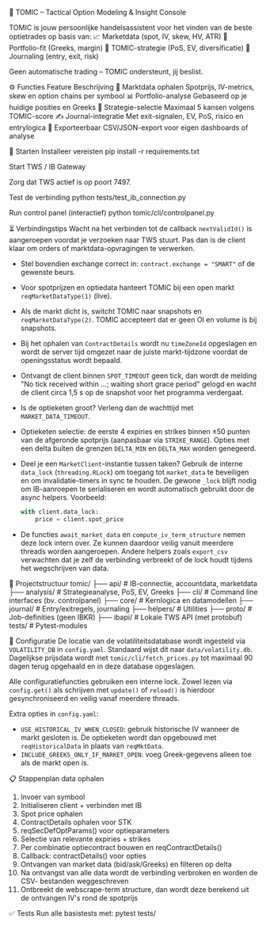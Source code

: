 🧠 TOMIC – Tactical Option Modeling & Insight Console

TOMIC is jouw persoonlijke handelsassistent voor het vinden van de beste optietrades op basis van:
📈 Marketdata (spot, IV, skew, HV, ATR)
💼 Portfolio-fit (Greeks, margin)
🧠 TOMIC-strategie (PoS, EV, diversificatie)
📓 Journaling (entry, exit, risk)

Geen automatische trading – TOMIC ondersteunt, jij beslist.

⚙️ Functies
Feature	Beschrijving
📡 Marktdata ophalen	Spotprijs, IV-metrics, skew en option chains per symbool
📊 Portfolio-analyse	Gebaseerd op je huidige posities en Greeks
🎯 Strategie-selectie	Maximaal 5 kansen volgens TOMIC-score
✍️ Journal-integratie	Met exit-signalen, EV, PoS, risico en entrylogica
📁 Exporteerbaar	CSV/JSON-export voor eigen dashboards of analyse

🚀 Starten
Installeer vereisten
pip install -r requirements.txt

Start TWS / IB Gateway

Zorg dat TWS actief is op poort 7497.

Test de verbinding
python tests/test_ib_connection.py

Run control panel (interactief)
python tomic/cli/controlpanel.py

⏳ Verbindingstips
Wacht na het verbinden tot de callback `nextValidId()` is aangeroepen voordat
je verzoeken naar TWS stuurt. Pas dan is de client klaar om orders of
marktdata-opvragingen te verwerken.

- Stel bovendien exchange correct in:
  `contract.exchange = "SMART"` of de gewenste beurs.
- Voor spotprijzen en optiedata hanteert TOMIC bij een open markt `reqMarketDataType(1)` (live). 
- Als de markt dicht is, switcht TOMIC naar snapshots en `reqMarketDataType(2)`. TOMIC accepteert
  dat er geen OI en volume is bij snapshots.
- Bij het ophalen van `ContractDetails` wordt nu `timeZoneId` opgeslagen en
  wordt de server tijd omgezet naar de juiste markt-tijdzone voordat de
  openingsstatus wordt bepaald.
- Ontvangt de client binnen `SPOT_TIMEOUT` geen tick, dan wordt de melding
  "No tick received within …; waiting short grace period" gelogd en wacht de
  client circa 1,5 s op de snapshot voor het programma verdergaat.
- Is de optieketen groot? Verleng dan de wachttijd met `MARKET_DATA_TIMEOUT`.
- Optieketen selectie: de eerste 4 expiries en strikes binnen ±50 punten van de
  afgeronde spotprijs (aanpasbaar via `STRIKE_RANGE`). Opties met een delta
  buiten de grenzen `DELTA_MIN` en `DELTA_MAX` worden genegeerd.
- Deel je een `MarketClient`-instantie tussen taken? Gebruik de interne
  `data_lock` (``threading.RLock``) om toegang tot ``market_data`` te beveiligen
  en om invalidatie-timers in sync te houden. De gewone ``_lock`` blijft nodig
  om IB-aanroepen te serialiseren en wordt automatisch gebruikt door de async
  helpers. Voorbeeld:

  ```python
  with client.data_lock:
      price = client.spot_price
  ```

- De functies ``await_market_data`` en ``compute_iv_term_structure`` nemen
  deze lock intern over. Ze kunnen daardoor veilig vanuit meerdere threads
  worden aangeroepen. Andere helpers zoals ``export_csv`` verwachten dat je
  zelf de verbinding verbreekt of de lock houdt tijdens het wegschrijven van
  data.

📂 Projectstructuur
tomic/
├── api/               # IB-connectie, accountdata, marketdata
├── analysis/          # Strategieanalyse, PoS, EV, Greeks
├── cli/               # Command line interfaces (bv. controlpanel)
├── core/              # Kernlogica en datamodellen
├── journal/           # Entry/exitregels, journaling
├── helpers/           # Utilities
├── proto/             # Job-definities (geen IBKR)
├── ibapi/             # Lokale TWS API (met protobuf)
tests/                 # Pytest-modules

📄 Configuratie
De locatie van de volatiliteitsdatabase wordt ingesteld via `VOLATILITY_DB` in
`config.yaml`. Standaard wijst dit naar `data/volatility.db`.
Dagelijkse prijsdata wordt met `tomic/cli/fetch_prices.py` tot maximaal 90 dagen
terug opgehaald en in deze database opgeslagen.

Alle configuratiefuncties gebruiken een interne lock. Zowel lezen via
``config.get()`` als schrijven met ``update()`` of ``reload()`` is hierdoor
gesynchroniseerd en veilig vanaf meerdere threads.

Extra opties in `config.yaml`:
- `USE_HISTORICAL_IV_WHEN_CLOSED`: gebruik historische IV wanneer de markt
  gesloten is. De optieketen wordt dan opgebouwd met `reqHistoricalData` in
  plaats van `reqMktData`.
- `INCLUDE_GREEKS_ONLY_IF_MARKET_OPEN`: voeg Greek-gegevens alleen toe als de
  markt open is.


📋 Stappenplan data ophalen
1. Invoer van symbool
2. Initialiseren client + verbinden met IB
3. Spot price ophalen
4. ContractDetails ophalen voor STK
5. reqSecDefOptParams() voor optieparameters
6. Selectie van relevante expiries + strikes
7. Per combinatie optiecontract bouwen en reqContractDetails()
8. Callback: contractDetails() voor opties
9. Ontvangen van market data (bid/ask/Greeks) en filteren op delta
10. Na ontvangst van alle data wordt de verbinding verbroken en worden de CSV-
    bestanden weggeschreven
11. Ontbreekt de webscrape-term structure, dan wordt deze berekend uit de
    ontvangen IV's rond de spotprijs


✅ Tests
Run alle basistests met:
pytest tests/